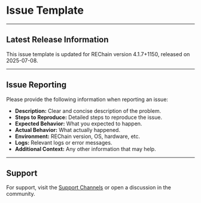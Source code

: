 # Issue Template

---

## Latest Release Information

This issue template is updated for REChain version 4.1.7+1150, released on 2025-07-08.

---

## Issue Reporting

Please provide the following information when reporting an issue:

- **Description:** Clear and concise description of the problem.
- **Steps to Reproduce:** Detailed steps to reproduce the issue.
- **Expected Behavior:** What you expected to happen.
- **Actual Behavior:** What actually happened.
- **Environment:** REChain version, OS, hardware, etc.
- **Logs:** Relevant logs or error messages.
- **Additional Context:** Any other information that may help.

---

## Support

For support, visit the [Support Channels](./SUPPORT_CHANNELS.md) or open a discussion in the community.
